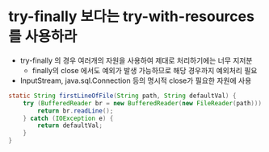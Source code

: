 # try-finally 보다는 try-with-resources를 사용하라

- try-finally 의 경우 여러개의 자원을 사용하여 제대로 처리하기에는 너무 지저분
    - finally의 close 에서도 예외가 발생 가능하므로 해당 경우까지 예외처리 필요
- InputStream, java.sql.Connection 등의 명시적 close가 필요한 자원에 사용

```java
static String firstLineOfFile(String path, String defaultVal) {
    try (BufferedReader br = new BufferedReader(new FileReader(path))) {
        return br.readLine();
    } catch (IOException e) {
        return defaultVal;
    }
}

```